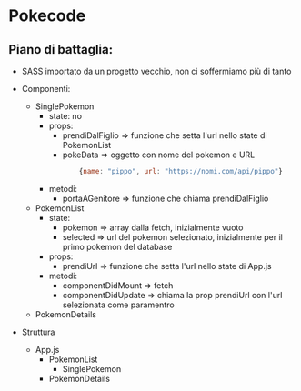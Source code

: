 # Pokecode

## Piano di battaglia:

- SASS importato da un progetto vecchio, non ci soffermiamo più di tanto

- Componenti:

  - SinglePokemon
    - state: no
    - props:
      - prendiDalFiglio => funzione che setta l'url nello state di PokemonList
      - pokeData => oggetto con nome del pokemon e URL
        ```js
            {name: "pippo", url: "https://nomi.com/api/pippo"}
        ```
    - metodi: 
        - portaAGenitore => funzione che chiama prendiDalFiglio
  - PokemonList
    - state: 
        - pokemon => array dalla fetch, inizialmente vuoto
        - selected => url del pokemon selezionato, inizialmente per il primo pokemon del database
    - props: 
        - prendiUrl => funzione che setta l'url nello state di App.js
    - metodi: 
        - componentDidMount => fetch
        - componentDidUpdate => chiama la prop prendiUrl con l'url selezionata come paramentro
  - PokemonDetails

- Struttura
  - App.js
    - PokemonList
      - SinglePokemon
    - PokemonDetails
